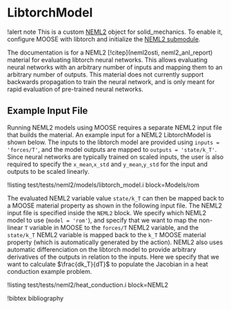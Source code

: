 # LibtorchModel

!alert note
This is a custom [NEML2](solid_mechanics/NEML2.md) object for solid_mechanics. To enable it, configure MOOSE with libtorch and initialize the [NEML2 submodule](https://github.com/applied-material-modeling/neml2).

The documentation is for a NEML2 [!citep](neml2osti, neml2_anl_report) material for evaluating libtorch neural networks. This allows evaluating neural networks with an arbitrary number of inputs and mapping them to an arbitrary number of outputs. This material does not currently support backwards propagation to train the neural network, and is only meant for rapid evaluation of pre-trained neural networks.

## Example Input File

Running NEML2 models using MOOSE requires a separate NEML2 input file that builds the material. An example input for a NEML2 LibtorchModel is shown below. The inputs to the libtorch model are provided using `inputs = 'forces/T'`, and the model outputs are mapped to `outputs = 'state/k_T'`. Since neural networks are typically trained on scaled inputs, the user is also required to specify the `x_mean`,`x_std` and `y_mean`,`y_std` for the input and outputs to be scaled linearly.

!listing test/tests/neml2/models/libtorch_model.i block=Models/rom

The evaluated NEML2 variable value `state/k_T` can then be mapped back to a MOOSE material property as shown in the following input file. The NEML2 input file is specified inside the `NEML2` block. We specify which NEML2 model to use (`model = 'rom'`), and specify that we want to map the non-linear `T` variable in MOOSE to the `forces/T` NEML2 variable, and the `state/k_T` NEML2 variable is mapped back to the `k_T` MOOSE material property (which is automatically generated by the action). NEML2 also uses automatic differenciation on the libtorch model to provide arbitrary derivatives of the outputs in relation to the inputs. Here we specify that we want to calculate $\frac{dk_T}{dT}$ to populate the Jacobian in a heat conduction example problem.

!listing test/tests/neml2/heat_conduction.i block=NEML2

!bibtex bibliography